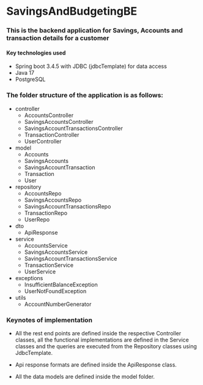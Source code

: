 # SavingsAndBudgetingBE

### This is the backend application for Savings, Accounts and transaction details for a customer

#### Key technologies used

- Spring boot 3.4.5 with JDBC (jdbcTemplate) for data access
- Java 17
- PostgreSQL

### The folder structure of the application is as follows:

- controller
  - AccountsController
  - SavingsAccountsController
  - SavingsAccountTransactionsController
  - TransactionController
  - UserController
- model
  - Accounts
  - SavingsAccounts
  - SavingsAccountTransaction
  - Transaction
  - User
- repository
  - AccountsRepo
  - SavingsAccountsRepo
  - SavingsAccountTransactionsRepo
  - TransactionRepo
  - UserRepo
- dto
  - ApiResponse
- service
  - AccountsService
  - SavingsAccountsService
  - SavingsAccountTransactionsService
  - TransactionService
  - UserService
- exceptions
  - InsufficientBalanceException
  - UserNotFoundException
- utils
  - AccountNumberGenerator

### Keynotes of implementation

- All the rest end points are defined inside the respective Controller classes, all the functional implementations are defined in the Service classes and the queries are executed from the Repository classes using JdbcTemplate.

- Api response formats are defined inside the ApiResponse class.

- All the data models are defined inside the model folder.
